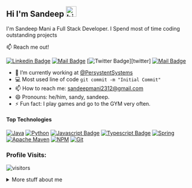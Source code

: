 ## Hi I'm Sandeep <img src="https://user-images.githubusercontent.com/1303154/88677602-1635ba80-d120-11ea-84d8-d263ba5fc3c0.gif" width="28px" alt="hi">

I'm Sandeep Mani a Full Stack Developer. I Spend most of time coding outstanding projects

:mailbox: Reach me out!

[![Linkedin Badge](https://img.shields.io/badge/-@sandeep--mani--kumar--kushwaha-0e76a8?style=flat&labelColor=0e76a8&logo=linkedin&logoColor=white)][linkedIn] 
[![Mail Badge](https://img.shields.io/badge/-sandeepmani2312@-c0392b?style=flat&labelColor=c0392b&logo=gmail&logoColor=white)][gmail]
[![Twitter Badge](https://img.shields.io/badge/-@sandeep__mani__-1ca0f1?style=flat&labelColor=1ca0f1&logo=twitter&logoColor=white&link=https://twitter.com/sandeep_mani_)][twitter]
[![Mail Badge](https://img.shields.io/badge/-@sandy__eep__-e84393?style=flat&labelColor=e84393&logo=instagram&logoColor=white)][insta] 

- 🔭 I’m currently working at [@PersystentSystems][persistent_github]
- :computer: Most used line of code `git commit -m "Initial Commit"`
- 📫 How to reach me: sandeepmani2312@gmail.com
- 😄 Pronouns: he/him, sandy, sandeep.
- ⚡ Fun fact: I play games and go to the GYM very often.

#### Top Technologies

[![Java](https://img.shields.io/badge/-java-%23ED8B00.svg?style=for-the-badge&labelColor=black&logo=java&logoColor=%23ED8B00)](#)
[![Python](https://img.shields.io/badge/python-3670A0?style=for-the-badge&labelColor=black&logo=python&logoColor=3670A0)](#)
[![Javascript Badge](https://img.shields.io/badge/-Javascript-F0DB4F?style=for-the-badge&labelColor=black&logo=javascript&logoColor=F0DB4F)](#) 
[![Typescript Badge](https://img.shields.io/badge/-Typescript-007acc?style=for-the-badge&labelColor=black&logo=typescript&logoColor=007acc)](#)
[![Spring](https://img.shields.io/badge/spring-%236DB33F.svg?style=for-the-badge&labelColor=black&logo=spring&logoColor=%236DB33F)](#)
[![Apache Maven](https://img.shields.io/badge/Apache%20Maven-C71A36?style=for-the-badge&labelColor=black&logo=Apache%20Maven&logoColor=C71A36)](#)
[![NPM](https://img.shields.io/badge/NPM-red.svg?style=for-the-badge&labelColor=black&logo=npm&logoColor=white)](#)
[![Git](https://img.shields.io/badge/git-%23F05033.svg?style=for-the-badge&labelColor=black&logo=git&logoColor=%23F05033)](#)


### Profile Visits:

![visitors](https://visitor-badge.glitch.me/badge?page_id=Sandeep-Mani.visitor-badge)

<details>
<summary>
  More stuff about me
</summary>


I'm a passionate developer, with a demonstrated history of working in the information technology and services industry. But more importantly I’m passionate about technology, and bring ideas from skills and professional experience. Build, test and deploy scalable, highly available and modular software product.


![Sandeep's github stats](https://github-readme-stats.vercel.app/api?username=Sandeep-Mani&count_private=true&theme=tokyonight&hide=contribs,prs)

</details>


[linkedIn]:https://www.linkedin.com/in/sandeep-mani-kumar-kushwaha/
[gmail]:mailto:sandeepmani2312@gmail.com
[twitter]:https://twitter.com/sandeep_mani_
[insta]:https://instagram.com/sandy_eep_
[persistent_github]:https://github.com/persistentsystems
